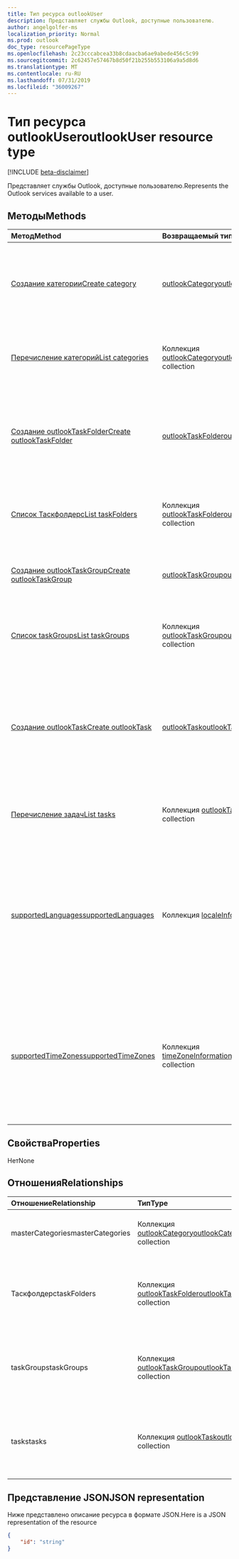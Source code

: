 ```yaml
---
title: Тип ресурса outlookUser
description: Представляет службы Outlook, доступные пользователю.
author: angelgolfer-ms
localization_priority: Normal
ms.prod: outlook
doc_type: resourcePageType
ms.openlocfilehash: 2c23cccabcea33b8cdaacba6ae9abede456c5c99
ms.sourcegitcommit: 2c62457e57467b8d50f21b255b553106a9a5d8d6
ms.translationtype: MT
ms.contentlocale: ru-RU
ms.lasthandoff: 07/31/2019
ms.locfileid: "36009267"
---
```

# <a name="outlookuser-resource-type"></a><span data-ttu-id="71037-103">Тип ресурса outlookUser</span><span class="sxs-lookup"><span data-stu-id="71037-103">outlookUser resource type</span></span>

[!INCLUDE [beta-disclaimer](../../includes/beta-disclaimer.md)]

<span data-ttu-id="71037-104">Представляет службы Outlook, доступные пользователю.</span><span class="sxs-lookup"><span data-stu-id="71037-104">Represents the Outlook services available to a user.</span></span>


## <a name="methods"></a><span data-ttu-id="71037-105">Методы</span><span class="sxs-lookup"><span data-stu-id="71037-105">Methods</span></span>

| <span data-ttu-id="71037-106">Метод</span><span class="sxs-lookup"><span data-stu-id="71037-106">Method</span></span>           | <span data-ttu-id="71037-107">Возвращаемый тип</span><span class="sxs-lookup"><span data-stu-id="71037-107">Return Type</span></span>    |<span data-ttu-id="71037-108">Описание</span><span class="sxs-lookup"><span data-stu-id="71037-108">Description</span></span>|
|:---------------|:--------|:----------|
|[<span data-ttu-id="71037-109">Создание категории</span><span class="sxs-lookup"><span data-stu-id="71037-109">Create category</span></span>](../api/outlookuser-post-mastercategories.md) | [<span data-ttu-id="71037-110">outlookCategory</span><span class="sxs-lookup"><span data-stu-id="71037-110">outlookCategory</span></span>](outlookcategory.md) |<span data-ttu-id="71037-111">Создание объекта **outlookCategory** в основном списке категорий пользователя.</span><span class="sxs-lookup"><span data-stu-id="71037-111">Create an **outlookCategory** object in the user's master list of categories.</span></span>|
|[<span data-ttu-id="71037-112">Перечисление категорий</span><span class="sxs-lookup"><span data-stu-id="71037-112">List categories</span></span>](../api/outlookuser-list-mastercategories.md) | <span data-ttu-id="71037-113">Коллекция [outlookCategory](outlookcategory.md)</span><span class="sxs-lookup"><span data-stu-id="71037-113">[outlookCategory](outlookcategory.md) collection</span></span> |<span data-ttu-id="71037-114">Получение всех категорий, определенных для пользователя.</span><span class="sxs-lookup"><span data-stu-id="71037-114">Get all the categories that have been defined for the user.</span></span>|
|[<span data-ttu-id="71037-115">Создание outlookTaskFolder</span><span class="sxs-lookup"><span data-stu-id="71037-115">Create outlookTaskFolder</span></span>](../api/outlookuser-post-taskfolders.md) |[<span data-ttu-id="71037-116">outlookTaskFolder</span><span class="sxs-lookup"><span data-stu-id="71037-116">outlookTaskFolder</span></span>](outlooktaskfolder.md)| <span data-ttu-id="71037-117">Создайте папку задач в группе задач по умолчанию (`My Tasks`) почтового ящика пользователя.</span><span class="sxs-lookup"><span data-stu-id="71037-117">Create a task folder in the default task group (`My Tasks`) of the user's mailbox.</span></span>|
|[<span data-ttu-id="71037-118">Список Таскфолдерс</span><span class="sxs-lookup"><span data-stu-id="71037-118">List taskFolders</span></span>](../api/outlookuser-list-taskfolders.md) |<span data-ttu-id="71037-119">Коллекция [outlookTaskFolder](outlooktaskfolder.md)</span><span class="sxs-lookup"><span data-stu-id="71037-119">[outlookTaskFolder](outlooktaskfolder.md) collection</span></span>| <span data-ttu-id="71037-120">Получение всех папок задач Outlook в почтовом ящике пользователя.</span><span class="sxs-lookup"><span data-stu-id="71037-120">Get all the Outlook task folders in the user's mailbox.</span></span>|
|[<span data-ttu-id="71037-121">Создание outlookTaskGroup</span><span class="sxs-lookup"><span data-stu-id="71037-121">Create outlookTaskGroup</span></span>](../api/outlookuser-post-taskgroups.md) |[<span data-ttu-id="71037-122">outlookTaskGroup</span><span class="sxs-lookup"><span data-stu-id="71037-122">outlookTaskGroup</span></span>](outlooktaskgroup.md)| <span data-ttu-id="71037-123">Создайте группу задач Outlook в почтовом ящике пользователя.</span><span class="sxs-lookup"><span data-stu-id="71037-123">Create an Outlook task group in the user's mailbox.</span></span>|
|[<span data-ttu-id="71037-124">Список taskGroups</span><span class="sxs-lookup"><span data-stu-id="71037-124">List taskGroups</span></span>](../api/outlookuser-list-taskgroups.md) |<span data-ttu-id="71037-125">Коллекция [outlookTaskGroup](outlooktaskgroup.md)</span><span class="sxs-lookup"><span data-stu-id="71037-125">[outlookTaskGroup](outlooktaskgroup.md) collection</span></span>| <span data-ttu-id="71037-126">Получение всех групп задач Outlook в почтовом ящике пользователя.</span><span class="sxs-lookup"><span data-stu-id="71037-126">Get all the Outlook task groups in the user's mailbox.</span></span>|
|[<span data-ttu-id="71037-127">Создание outlookTask</span><span class="sxs-lookup"><span data-stu-id="71037-127">Create outlookTask</span></span>](../api/outlookuser-post-tasks.md) |[<span data-ttu-id="71037-128">outlookTask</span><span class="sxs-lookup"><span data-stu-id="71037-128">outlookTask</span></span>](outlooktask.md)| <span data-ttu-id="71037-129">Создайте задачу Outlook в группе задач по умолчанию (`My Tasks`) и папке задач по умолчанию (`Tasks`) в почтовом ящике пользователя.</span><span class="sxs-lookup"><span data-stu-id="71037-129">Create an Outlook task in the default task group (`My Tasks`) and default task folder (`Tasks`) in the user's mailbox.</span></span>|
|[<span data-ttu-id="71037-130">Перечисление задач</span><span class="sxs-lookup"><span data-stu-id="71037-130">List tasks</span></span>](../api/outlookuser-list-tasks.md) |<span data-ttu-id="71037-131">Коллекция [outlookTask](outlooktask.md)</span><span class="sxs-lookup"><span data-stu-id="71037-131">[outlookTask](outlooktask.md) collection</span></span>| <span data-ttu-id="71037-132">Получение всех задач Outlook в почтовом ящике пользователя.</span><span class="sxs-lookup"><span data-stu-id="71037-132">Get all the Outlook tasks in the user's mailbox.</span></span>|
|[<span data-ttu-id="71037-133">supportedLanguages</span><span class="sxs-lookup"><span data-stu-id="71037-133">supportedLanguages</span></span>](../api/outlookuser-supportedlanguages.md) | <span data-ttu-id="71037-134">Коллекция [localeInfo](localeinfo.md)</span><span class="sxs-lookup"><span data-stu-id="71037-134">[localeInfo](localeinfo.md) collection</span></span> | <span data-ttu-id="71037-135">Получение списка языковых стандартов и языков, который поддерживается для пользователя, в соответствии с настройкой на сервере почтовых ящиков этого пользователя.</span><span class="sxs-lookup"><span data-stu-id="71037-135">Get the list of locales and languages that is supported for the user, as configured on the user's mailbox server.</span></span> |
|[<span data-ttu-id="71037-136">supportedTimeZones</span><span class="sxs-lookup"><span data-stu-id="71037-136">supportedTimeZones</span></span>](../api/outlookuser-supportedtimezones.md) | <span data-ttu-id="71037-137">Коллекция [timeZoneInformation](timezoneinformation.md)</span><span class="sxs-lookup"><span data-stu-id="71037-137">[timeZoneInformation](timezoneinformation.md) collection</span></span> | <span data-ttu-id="71037-138">Получение списка часовых поясов, который поддерживается для пользователя, в соответствии с настройкой на сервере почтовых ящиков этого пользователя.</span><span class="sxs-lookup"><span data-stu-id="71037-138">Get the list of time zones that is supported for the user, as configured on the user's mailbox server.</span></span> |


## <a name="properties"></a><span data-ttu-id="71037-139">Свойства</span><span class="sxs-lookup"><span data-stu-id="71037-139">Properties</span></span>
<span data-ttu-id="71037-140">Нет</span><span class="sxs-lookup"><span data-stu-id="71037-140">None</span></span>

## <a name="relationships"></a><span data-ttu-id="71037-141">Отношения</span><span class="sxs-lookup"><span data-stu-id="71037-141">Relationships</span></span>
| <span data-ttu-id="71037-142">Отношение</span><span class="sxs-lookup"><span data-stu-id="71037-142">Relationship</span></span> | <span data-ttu-id="71037-143">Тип</span><span class="sxs-lookup"><span data-stu-id="71037-143">Type</span></span>   |<span data-ttu-id="71037-144">Описание</span><span class="sxs-lookup"><span data-stu-id="71037-144">Description</span></span>|
|:---------------|:--------|:----------|
|<span data-ttu-id="71037-145">masterCategories</span><span class="sxs-lookup"><span data-stu-id="71037-145">masterCategories</span></span>|<span data-ttu-id="71037-146">Коллекция [outlookCategory](../resources/outlookcategory.md)</span><span class="sxs-lookup"><span data-stu-id="71037-146">[outlookCategory](../resources/outlookcategory.md) collection</span></span>| <span data-ttu-id="71037-147">Список категорий, определенных для пользователя.</span><span class="sxs-lookup"><span data-stu-id="71037-147">A list of categories defined for the user.</span></span> | 
|<span data-ttu-id="71037-148">Таскфолдерс</span><span class="sxs-lookup"><span data-stu-id="71037-148">taskFolders</span></span>|<span data-ttu-id="71037-149">Коллекция [outlookTaskFolder](outlooktaskfolder.md)</span><span class="sxs-lookup"><span data-stu-id="71037-149">[outlookTaskFolder](outlooktaskfolder.md) collection</span></span>| <span data-ttu-id="71037-150">Папки задач Outlook пользователя.</span><span class="sxs-lookup"><span data-stu-id="71037-150">The user's Outlook task folders.</span></span> <span data-ttu-id="71037-151">Только для чтения.</span><span class="sxs-lookup"><span data-stu-id="71037-151">Read-only.</span></span> <span data-ttu-id="71037-152">Допускается значение null.</span><span class="sxs-lookup"><span data-stu-id="71037-152">Nullable.</span></span>|
|<span data-ttu-id="71037-153">taskGroups</span><span class="sxs-lookup"><span data-stu-id="71037-153">taskGroups</span></span>|<span data-ttu-id="71037-154">Коллекция [outlookTaskGroup](outlooktaskgroup.md)</span><span class="sxs-lookup"><span data-stu-id="71037-154">[outlookTaskGroup](outlooktaskgroup.md) collection</span></span>| <span data-ttu-id="71037-155">Группы задач Outlook пользователя.</span><span class="sxs-lookup"><span data-stu-id="71037-155">The user's Outlook task groups.</span></span> <span data-ttu-id="71037-156">Только для чтения.</span><span class="sxs-lookup"><span data-stu-id="71037-156">Read-only.</span></span> <span data-ttu-id="71037-157">Допускается значение null.</span><span class="sxs-lookup"><span data-stu-id="71037-157">Nullable.</span></span>|
|<span data-ttu-id="71037-158">tasks</span><span class="sxs-lookup"><span data-stu-id="71037-158">tasks</span></span>|<span data-ttu-id="71037-159">Коллекция [outlookTask](outlooktask.md)</span><span class="sxs-lookup"><span data-stu-id="71037-159">[outlookTask](outlooktask.md) collection</span></span>| <span data-ttu-id="71037-160">Задачи Outlook пользователя.</span><span class="sxs-lookup"><span data-stu-id="71037-160">The user's Outlook tasks.</span></span> <span data-ttu-id="71037-161">Только для чтения.</span><span class="sxs-lookup"><span data-stu-id="71037-161">Read-only.</span></span> <span data-ttu-id="71037-162">Допускается значение null.</span><span class="sxs-lookup"><span data-stu-id="71037-162">Nullable.</span></span>|

## <a name="json-representation"></a><span data-ttu-id="71037-163">Представление JSON</span><span class="sxs-lookup"><span data-stu-id="71037-163">JSON representation</span></span>

<span data-ttu-id="71037-164">Ниже представлено описание ресурса в формате JSON.</span><span class="sxs-lookup"><span data-stu-id="71037-164">Here is a JSON representation of the resource</span></span>

<!-- {
  "blockType": "resource",
  "keyProperty": "id",
  "baseType":"microsoft.graph.entity",  
  "@odata.type": "microsoft.graph.outlookUser"
}-->
```json
{  
    "id": "string"
}

```

<!-- uuid: 8fcb5dbc-d5aa-4681-8e31-b001d5168d79
2015-10-25 14:57:30 UTC -->
<!--
{
  "type": "#page.annotation",
  "description": "outlookUser resource",
  "keywords": "",
  "section": "documentation",
  "tocPath": "",
  "suppressions": []
}
-->
